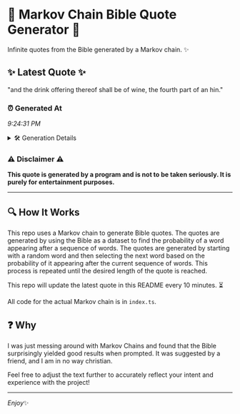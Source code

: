 # 📖 Markov Chain Bible Quote Generator 📖

Infinite quotes from the Bible generated by a Markov chain. ✨

## ✨ Latest Quote ✨
"and the drink offering thereof shall be of wine, the fourth part of an hin."

### ⏰ Generated At
*9:24:31 PM*

<details>
    <summary>🛠️ Generation Details</summary>
    <p>
        <strong>🌱 Seed:</strong> and<br>
        <strong>🔄 Iterations:</strong> 14<br>
        <strong>📜 Context History:</strong><br>[ and ]: the<br>[ and, the ]: drink<br>[ and, the, drink ]: offering<br>[ and, the, drink, offering ]: thereof<br>[ and, the, drink, offering, thereof ]: shall<br>[ and, the, drink, offering, thereof, shall ]: be<br>[ the, drink, offering, thereof, shall, be ]: of<br>[ drink, offering, thereof, shall, be, of ]: wine,<br>[ offering, thereof, shall, be, of, wine, ]: the<br>[ thereof, shall, be, of, wine,, the ]: fourth<br>[ shall, be, of, wine,, the, fourth ]: part<br>[ be, of, wine,, the, fourth, part ]: of<br>[ of, wine,, the, fourth, part, of ]: an<br>[ wine,, the, fourth, part, of, an ]: hin.<br>
    </p>
</details>

### ⚠️ Disclaimer ⚠️
**This quote is generated by a program and is not to be taken seriously. It is purely for entertainment purposes.**

---

## 🔍 How It Works

This repo uses a Markov chain to generate Bible quotes. The quotes are generated by using the Bible as a dataset to find the probability of a word appearing after a sequence of words. The quotes are generated by starting with a random word and then selecting the next word based on the probability of it appearing after the current sequence of words. This process is repeated until the desired length of the quote is reached.

This repo will update the latest quote in this README every 10 minutes. ⏳

All code for the actual Markov chain is in `index.ts`.

## ❓ Why

I was just messing around with Markov Chains and found that the Bible surprisingly yielded good results when prompted. 
It was suggested by a friend, and I am in no way christian.

Feel free to adjust the text further to accurately reflect your intent and experience with the project!

---

*Enjoy*✨
